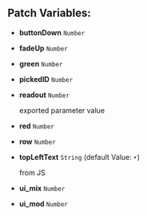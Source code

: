 ## Patch Variables:

* __buttonDown__ ```Number```
* __fadeUp__ ```Number```
* __green__ ```Number```
* __pickedID__ ```Number```
* __readout__ ```Number```

  exported parameter value
  

* __red__ ```Number```
* __row__ ```Number```
* __topLeftText__ ```String``` (default Value: `‣`)

  from JS

* __ui_mix__ ```Number```
* __ui_mod__ ```Number```

